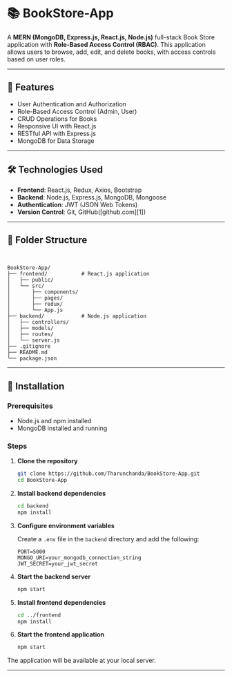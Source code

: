 
# 📚 BookStore-App

A **MERN (MongoDB, Express.js, React.js, Node.js)** full-stack Book Store application with **Role-Based Access Control (RBAC)**. This application allows users to browse, add, edit, and delete books, with access controls based on user roles.

---

## 🚀 Features

* User Authentication and Authorization
* Role-Based Access Control (Admin, User)
* CRUD Operations for Books
* Responsive UI with React.js
* RESTful API with Express.js
* MongoDB for Data Storage

---

## 🛠️ Technologies Used

* **Frontend**: React.js, Redux, Axios, Bootstrap
* **Backend**: Node.js, Express.js, MongoDB, Mongoose
* **Authentication**: JWT (JSON Web Tokens)
* **Version Control**: Git, GitHub([github.com][1])

---

## 📂 Folder Structure

```


BookStore-App/
├── frontend/           # React.js application
│   ├── public/
│   └── src/
│       ├── components/
│       ├── pages/
│       ├── redux/
│       └── App.js
├── backend/            # Node.js application
│   ├── controllers/
│   ├── models/
│   ├── routes/
│   └── server.js
├── .gitignore
├── README.md
└── package.json
```



---

## 🧰 Installation

### Prerequisites

* Node.js and npm installed
* MongoDB installed and running

### Steps

1. **Clone the repository**

   ```bash
   git clone https://github.com/Tharunchanda/BookStore-App.git
   cd BookStore-App
   ```



2. **Install backend dependencies**

   ```bash
   cd backend
   npm install
   ```



3. **Configure environment variables**

   Create a `.env` file in the `backend` directory and add the following:

   ```env
   PORT=5000
   MONGO_URI=your_mongodb_connection_string
   JWT_SECRET=your_jwt_secret
   ```



4. **Start the backend server**

   ```bash
   npm start
   ```



5. **Install frontend dependencies**

   ```bash
   cd ../frontend
   npm install
   ```



6. **Start the frontend application**

   ```bash
   npm start
   ```



The application will be available at your local server.

---

